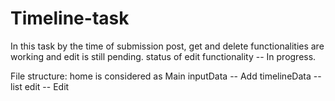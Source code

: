 # Timeline-task

In this task by the time of submission post, get and delete functionalities are working and edit is still pending.
status of edit functionality -- In progress.

File structure:
home is considered as Main
inputData -- Add
timelineData -- list
edit -- Edit

